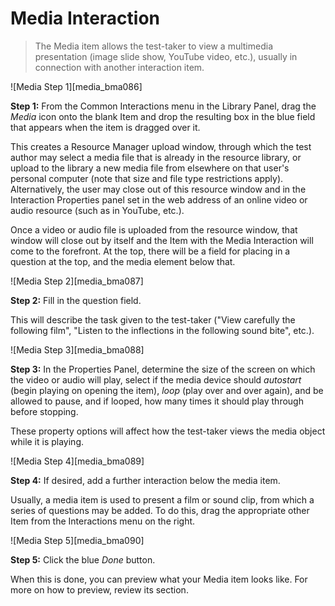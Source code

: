 # Media Interaction

>The Media item allows the test-taker to view a multimedia presentation (image slide show, YouTube video, etc.), usually in connection with another interaction item.

![Media Step 1][media_bma086]

**Step 1:** From the Common Interactions menu in the Library Panel, drag the *Media* icon onto the blank Item and drop the resulting box in the blue field that appears when the item is dragged over it.

This creates a Resource Manager upload window, through which the test author may select a media file that is already in the resource library, or upload to the library a new media file from elsewhere on that user's personal computer (note that size and file type restrictions apply). Alternatively, the user may close out of this resource window and in the Interaction Properties panel set in the web address of an online video or audio resource (such as in YouTube, etc.).

Once a video or audio file is uploaded from the resource window, that window will close out by itself and the Item with the Media Interaction will come to the forefront. At the top, there will be a field for placing in a question at the top, and the media element below that.

![Media Step 2][media_bma087]

**Step 2:** Fill in the question field. 

This will describe the task given to the test-taker ("View carefully the following film", "Listen to the inflections in the following sound bite", etc.).

![Media Step 3][media_bma088]

**Step 3:** In the Properties Panel, determine the size of the screen on which the video or audio will play, select if the media device should *autostart* (begin playing on opening the item), *loop* (play over and over again), and be allowed to pause, and if looped, how many times it should play through before stopping. 

These property options will affect how the test-taker views the media object while it is playing.

![Media Step 4][media_bma089]

**Step 4:** If desired, add a further interaction below the media item.

Usually, a media item is used to present a film or sound clip, from which a series of questions may be added. To do this, drag the appropriate other Item from the Interactions menu on the right.

![Media Step 5][media_bma090]

**Step 5:** Click the blue *Done* button.

When this is done, you can preview what your Media item looks like. For more on how to preview, review its section.
